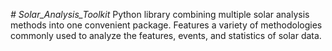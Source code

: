 *# Solar_Analysis_Toolkit*
 Python library combining multiple solar analysis methods into one convenient package. Features a variety of methodologies commonly used to analyze the features, events, and statistics of solar data.
